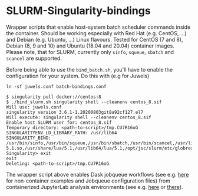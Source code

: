 # SLURM-Singularity-bindings

Wrapper scripts that enable host-system batch scheduler commands inside the container.
Should be working especially with Red Hat (e.g. CentOS, ...) and Debian (e.g. Ubuntu, ...) Linux flavours.
Tested for CentOS (7 and 8), Debian (8, 9 and 10) and Ubuntu (18.04 and 20.04) container images.
Please note, that for SLURM, currently only `sinfo`, `squeue`, `sbatch` and `scancel` are supported.

Before being able to use the `bind_batch.sh`,  you'll have to enable the configuration for your system. Do this with (e.g for Juwels)
```shell
ln -sf juwels.conf batch-bindings.conf
```

```shell
$ singularity pull docker://centos:8
$ ./bind_slurm.sh singularity shell --cleanenv centos_8.sif
Will use: juwels.conf
singularity version 3.6.1-1.20200803git8a92cf127.el7
Will execute: singularity shell --cleanenv centos_8.sif
Enable host SLURM user for: centos_8.sif
Temporary directory: <path-to-script>/tmp.CU7R16oG
SINGULARITYENV_LD_LIBRARY_PATH: /usr/lib64
SINGULARITY_BIND: /usr/bin/sinfo,/usr/bin/squeue,/usr/bin/sbatch,/usr/bin/scancel,/usr/lib64/slurm,/etc/slurm,/usr/lib64/libmunge.so.2,/var/run/munge,/usr/lib64/liblua-5.1.so,/usr/share/lua/5.1,/usr/lib64/lua/5.1,/opt/jsc/slurm/etc/globres.json,tmp.CU7R16oG/etc_passwd:/etc/passwd,tmp.CU7R16oG/etc_group:/etc/group
Singularity> exit
exit
Deleting: <path-to-script>/tmp.CU7R16oG
```

The wrapper script above enables Dask jobqueue workflows (see e.g. [here](https://github.com/ExaESM-WP4/dask-jobqueue-configs) for non-container examples and Jobqueue configuration files) from containerized JupyterLab analysis environments (see e.g. [here](https://github.com/martinclaus/py-da-stack) or [there](https://github.com/ExaESM-WP4/Containerized-Jupyter-on-HPC)).
